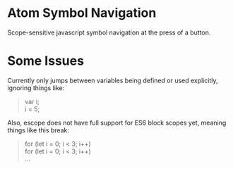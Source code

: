 # Atom Symbol Navigation

Scope-sensitive javascript symbol navigation at the press of a button.

# Some Issues

Currently only jumps between variables being defined or used explicitly, ignoring things like:
> var i; <br>
> i = 5;

Also, escope does not have full support for ES6 block scopes yet,
meaning things like this break:
>for (let i = 0; i < 3; i++) <br>
>for (let i = 0; i < 3; i++) <br>
>   ...
